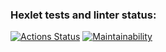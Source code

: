 ### Hexlet tests and linter status:
[![Actions Status](https://github.com/Ulanof-code/frontend-project-44/workflows/hexlet-check/badge.svg)](https://github.com/Ulanof-code/frontend-project-44/actions)
[![Maintainability](https://api.codeclimate.com/v1/badges/033526967b7affa388bd/maintainability)](https://codeclimate.com/github/Ulanof-code/frontend-project-44/maintainability)